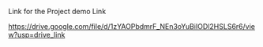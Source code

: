 Link for the Project demo Link

https://drive.google.com/file/d/1zYAOPbdmrF_NEn3oYuBiIODl2HSLS6r6/view?usp=drive_link